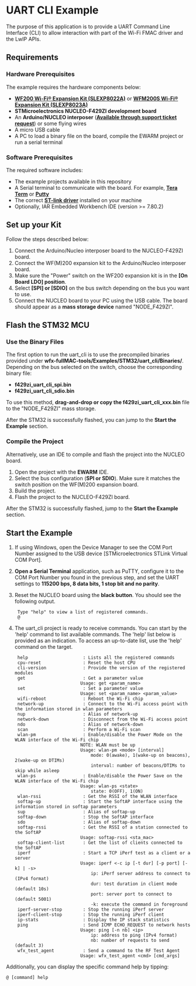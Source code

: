 # UART CLI Example

The purpose of this application is to provide a UART Command Line Interface (CLI) to allow interaction with part of the Wi-Fi FMAC driver and the LwIP APIs.

## Requirements

### Hardware Prerequisites

The example requires the hardware components below:

* [**WF200 Wi-Fi® Expansion Kit (SLEXP8022A)**](https://www.silabs.com/products/development-tools/wireless/wi-fi/wf200-expansion-kit) or
  [**WFM200S Wi-Fi® Expansion Kit (SLEXP8023A)**](https://www.silabs.com/products/development-tools/wireless/wi-fi/wfm200-expansion-kit)
* **STMicroelectronics NUCLEO-F429ZI development board**
* An **Arduino/NUCLEO interposer** ([**Available through support ticket request**](https://siliconlabs.force.com/s/contactsupport)) or some flying wires
* A micro USB cable
* A PC to load a binary file on the board, compile the EWARM project or run a serial terminal

### Software Prerequisites

The required software includes:

* The example projects available in this repository
* A Serial terminal to communicate with the board. For example, [**Tera Term**](https://osdn.net/projects/ttssh2/releases/) or [**Putty**](https://www.putty.org/)
* The correct [**ST-link driver**](https://www.st.com/content/st_com/en/products/development-tools/software-development-tools/stm32-software-development-tools/stm32-utilities/stsw-link009.html) installed on your machine
* Optionally, IAR Embedded Workbench IDE (version >= 7.80.2)

## Set up your Kit

Follow the steps described below:

1. Connect the Arduino/Nucleo interposer board to the NUCLEO-F429ZI board.
2. Connect the WF(M)200 expansion kit to the Arduino/Nucleo interposer board.
3. Make sure the "Power" switch on the WF200 expansion kit is in the **[On Board LDO] position**.
4. Select **[SPI] or [SDIO]** on the bus switch depending on the bus you want to use.
5. Connect the NUCLEO board to your PC using the USB cable. The board should appear as a **mass storage device** named "NODE_F429ZI".

## Flash the STM32 MCU

### Use the Binary Files

The first option to run the uart_cli is to use the precompiled binaries provided under **wfx-fullMAC-tools/Examples/STM32/uart_cli/Binaries/**. Depending on the bus selected on the switch, choose the corresponding binary file:
* **f429zi_uart_cli_spi.bin**
* **f429zi_uart_cli_sdio.bin**

To use this method, **drag-and-drop or copy the f429zi_uart_cli_xxx.bin** file to the "NODE_F429ZI" mass storage.

After the STM32 is successfully flashed, you can jump to the **Start the Example** section.

### Compile the Project

Alternatively, use an IDE to compile and flash the project into the NUCLEO board.

1. Open the project with the **EWARM** IDE.
2. Select the bus configuration (**SPI or SDIO**). Make sure it matches the switch position on the WF(M)200 expansion board.
3. Build the project.
4. Flash the project to the NUCLEO-F429ZI board.

After the STM32 is successfully flashed, jump to the **Start the Example** section.

## Start the Example

1. If using Windows, open the Device Manager to see the COM Port Number assigned to the USB device [STMicroelectronics STLink Virtual COM Port].
2. **Open a Serial Terminal** application, such as PuTTY, configure it to the COM Port Number you found in the previous step, and set the UART settings to **115200 bps, 8 data bits, 1 stop bit and no parity**.
3. Reset the NUCLEO board using the **black button**. You should see the following output.

		Type "help" to view a list of registered commands.
		@

4. The uart_cli project is ready to receive commands. You can start by the 'help' command to list available commands.
	The 'help' list below is provided as an indication. To access an up-to-date list, use the 'help' command on the target.

		help                     : Lists all the registered commands
		cpu-reset                : Reset the host CPU
		cli-version              : Provide the version of the registered modules
		get                      : Get a parameter value
								Usage: get <param_name>
		set                      : Set a parameter value
								Usage: set <param_name> <param_value>
		wifi-reboot              : Reboot the Wi-Fi chip
		network-up               : Connect to the Wi-Fi access point with the information stored in wlan parameters
		nup                      : Alias of network-up
		network-down             : Disconnect from the Wi-Fi access point
		ndo                      : Alias of network-down
		scan                     : Perform a Wi-Fi scan
		wlan-pm                  : Enable/disable the Power Mode on the WLAN interface of the Wi-Fi chip
								NOTE: WLAN must be up
								Usage: wlan-pm <mode> [interval]
									mode: 0(awake), 1(wake-up on beacons), 2(wake-up on DTIMs)
									interval: number of beacons/DTIMs to skip while asleep
		wlan-ps                  : Enable/disable the Power Save on the WLAN interface of the Wi-Fi chip
								Usage: wlan-ps <state>
									state: 0(OFF), 1(ON)
		wlan-rssi                : Get the RSSI of the WLAN interface
		softap-up                : Start the SoftAP interface using the information stored in softap parameters
		sup                      : Alias of softap-up
		softap-down              : Stop the SoftAP interface
		sdo                      : Alias of softap-down
		softap-rssi              : Get the RSSI of a station connected to the SoftAP
								Usage: softap-rssi <sta_mac>
		softap-client-list       : Get the list of clients connected to the SoftAP
		iperf                    : Start a TCP iPerf test as a client or a server
								Usage: iperf <-c ip [-t dur] [-p port] [-k] | -s>
									ip: iPerf server address to connect to (IPv4 format)
									dur: test duration in client mode (default 10s)
									port: server port to connect to (default 5001)
									-k: execute the command in foreground
		iperf-server-stop        : Stop the running iPerf server
		iperf-client-stop        : Stop the running iPerf client
		ip-stats                 : Display the IP stack statistics
		ping                     : Send ICMP ECHO_REQUEST to network hosts
								Usage: ping [-n nb] <ip>
									ip: address to ping (IPv4 format)
									nb: number of requests to send (default 3)
		wfx_test_agent           : Send a command to the RF Test Agent
								Usage: wfx_test_agent <cmd> [cmd_args]


Additionally, you can display the specific command help by tipping:

```
@ [command] help
```

